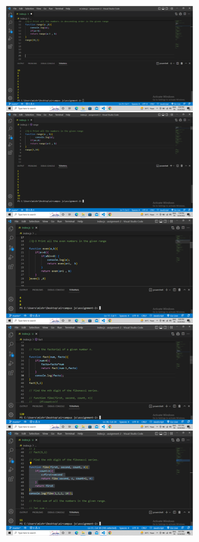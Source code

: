 <img src="./New/q-1.png">
<img src="./New/q-2.png">
<img src="./New/q-3.png">
<img src="./New/q-4.png">
<img src="./New/q-5.png">